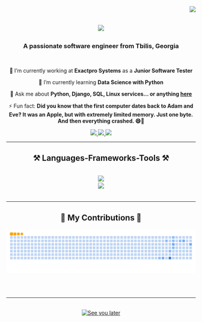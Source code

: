 <img align="right" src="https://visitor-badge.laobi.icu/badge?page_id=Gulo667.Gulo667" />

<h1 align="center">
    <img src="https://readme-typing-svg.herokuapp.com/?font=Righteous&size=35&center=true&vCenter=true&width=500&height=70&duration=4000&lines=Hi+There!+👋;+I'm+Gulo+Abramishvili!;" />
</h1>

<h3 align="center">A passionate software engineer from Tbilis, Georgia</h3>

<br/>

<div align="center">
 
 🔭 I’m currently working at **Exactpro Systems** as a **Junior Software Tester**
 
 🌱 I’m currently learning **Data Science with Python**

💬 Ask me about **Python, Django, SQL, Linux services... or anything [here](https://github.com/Gulo667/Gulo667/issues)**

⚡ Fun fact: **Did you know that the first computer dates back to Adam and Eve? It was an Apple, but with extremely limited memory. 
                Just one byte. And then everything crashed. 😄🍎**

 </div>

 <div align="center"> 
  <a href="mailto:gulonamikaze@gmail.com">
    <img src="https://img.shields.io/badge/Gmail-333333?style=for-the-badge&logo=gmail&logoColor=red" />
  </a>
  <a href="www.linkedin.com/in/gulo-abramishvili-4532a51ab" target="_blank">
    <img src="https://img.shields.io/badge/LinkedIn-0077B5?style=for-the-badge&logo=linkedin&logoColor=white" target="_blank" />
  </a>
  <a href="https://www.instagram.com/crochet_space0/" target="_blank">
     <img src="https://img.shields.io/badge/Instagram-333333?style=for-the-badge&logo=Instagram&logoColor=green" target="_blank" /> 
  </a>
</div>

 <hr/>
 
<h2 align="center">⚒️ Languages-Frameworks-Tools ⚒️</h2>
<br/>
<div align="center">
    <img src="https://skillicons.dev/icons?i=python,django,sql" />
    <br>
    <img src="https://skillicons.dev/icons?i=bootstrap,vscode,postgresql,github,git,linux,bash,html,css,javascript,mongodb,mysql" /><br>
</div>
<br><hr>


<div align="center">
  <h2>🐍 My Contributions 🐍</h2>

![snake gif](https://github.com/Gulo667/Gulo667/blob/output/github-contribution-grid-snake.gif)

<br><br><hr>
</div>


<div align="center">
    <br>
    <a href='https://ko-fi.com/V7V4RAK9C' target='_blank'><img height='400' style='border:0px;height:400px;width:400px;' src='https://rlv.zcache.ca/see_you_soon_cool_cat-rd2da6a7bd5d547869c0556ebd642896e_xvuak_8byvr_644.jpg' border='0' alt='See you later' /></a>
</div>

<br/>



